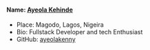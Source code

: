 #### Name: [Ayeola Kehinde](https://github.com/ayeolakenny)

- Place: Magodo, Lagos, Nigeira
- Bio: Fullstack Developer and tech Enthusiast
- GitHub: [ayeolakenny](https://github.com/ayeolakenny)
